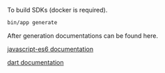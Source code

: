 To build SDKs (docker is required).

```bash
bin/app generate
```

After generation documentations can be found here.

[javascript-es6 documentation](javascript-es6/README.md)

[dart documentation](dart/README.md)
